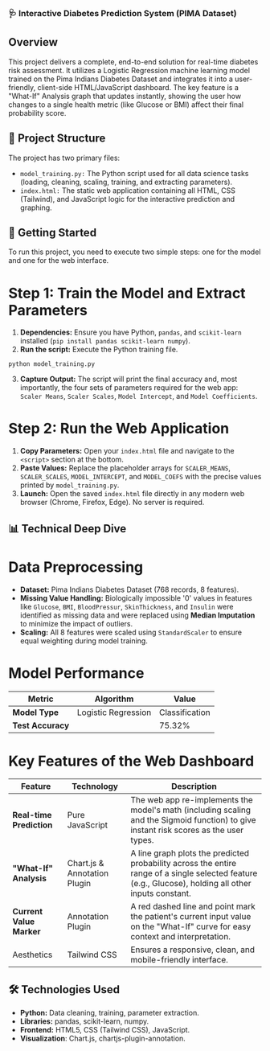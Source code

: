 ### 🩺 Interactive Diabetes Prediction System (PIMA Dataset)

## Overview
This project delivers a complete, end-to-end solution for real-time diabetes risk assessment. It utilizes a Logistic Regression machine learning model trained on the Pima Indians Diabetes Dataset and integrates it into a user-friendly, client-side HTML/JavaScript dashboard.
The key feature is a "What-If" Analysis graph that updates instantly, showing the user how changes to a single health metric (like Glucose or BMI) affect their final probability score.

## 📁 Project Structure
The project has two primary files:
- `model_training.py:` The Python script used for all data science tasks (loading, cleaning, scaling, training, and extracting parameters).
- `index.html:` The static web application containing all HTML, CSS (Tailwind), and JavaScript logic for the interactive prediction and graphing.

## 🚀 Getting Started
To run this project, you need to execute two simple steps: one for the model and one for the web interface.
# Step 1: Train the Model and Extract Parameters
1. **Dependencies:** Ensure you have Python, `pandas`, and `scikit-learn` installed (`pip install pandas scikit-learn numpy`).
2. **Run the script:** Execute the Python training file.
```
python model_training.py
```
3. **Capture Output:** The script will print the final accuracy and, most importantly, the four sets of parameters required for the web app: `Scaler Means`, `Scaler Scales`, `Model Intercept`, and `Model Coefficients`.

# Step 2: Run the Web Application
1. **Copy Parameters:** Open your `index.html` file and navigate to the `<script>` section at the bottom.
2. **Paste Values:** Replace the placeholder arrays for `SCALER_MEANS`, `SCALER_SCALES`, `MODEL_INTERCEPT`, and `MODEL_COEFS` with the precise values printed by `model_training.py`.
3. **Launch:** Open the saved `index.html` file directly in any modern web browser (Chrome, Firefox, Edge). No server is required.

## 📊 Technical Deep Dive
# Data Preprocessing
- **Dataset:** Pima Indians Diabetes Dataset (768 records, 8 features).
- **Missing Value Handling:** Biologically impossible '0' values in features like `Glucose`, `BMI`, `BloodPressur`, `SkinThickness`, and `Insulin` were identified as missing data and were replaced using __Median Imputation__ to minimize the impact of outliers.
- **Scaling:** All 8 features were scaled using `StandardScaler` to ensure equal weighting during model training.

# Model Performance
| Metric | Algorithm | Value |
|---|---|---|
| **Model Type** | Logistic Regression | Classification |
| **Test Accuracy** |  | 75.32% |

# Key Features of the Web Dashboard
| Feature | Technology | Description |
|---|---|---|
| **Real-time Prediction** | Pure JavaScript | The web app re-implements the model's math (including scaling and the Sigmoid function) to give instant risk scores as the user types. |
| **"What-If" Analysis** | Chart.js & Annotation Plugin | A line graph plots the predicted probability across the entire range of a single selected feature (e.g., Glucose), holding all other inputs constant. |
| **Current Value Marker** | Annotation Plugin | A red dashed line and point mark the patient's current input value on the "What-If" curve for easy context and interpretation. |
| Aesthetics | Tailwind CSS | Ensures a responsive, clean, and mobile-friendly interface. |

## 🛠️ Technologies Used
- **Python:** Data cleaning, training, parameter extraction.
- **Libraries:** pandas, scikit-learn, numpy.
- **Frontend:** HTML5, CSS (Tailwind CSS), JavaScript.
- **Visualization**: Chart.js, chartjs-plugin-annotation.

